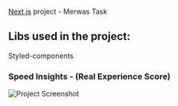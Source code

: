 [Next.js](https://nextjs.org/) project - Merwas Task

## Libs used in the project:
Styled-components

### Speed Insights - (Real Experience Score)
![Project Screenshot](https://assets.vercel.com/image/upload/f_auto,c_limit,q_auto,w_1280/front/analytics/example-ui-light.png)
